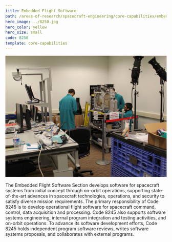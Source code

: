 ```yaml
---
title: Embedded Flight Software
path: /areas-of-research/spacecraft-engineering/core-capabilities/embedded-flight-software
hero_image: ../8250.jpg
hero_color: yellow
hero_size: small
code: 8250
template: core-capabilities
---
```

![Embedded Flight Software Team](8245.jpg)

The Embedded Flight Software Section develops software for spacecraft systems from initial concept through on-orbit operations, supporting state-of-the-art advances in spacecraft technologies, operations, and security to satisfy diverse mission requirements. The primary responsibility of Code 8245 is to develop operational flight software for spacecraft command, control, data acquisition and processing. Code 8245 also supports software systems engineering, internal program integration and testing activities, and on-orbit operations. To advance its software development efforts, Code 8245 holds independent program software reviews, writes software systems proposals, and collaborates with external programs.